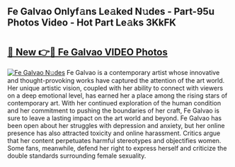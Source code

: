 ## Fe Galvao Onlyf𝚊ns Le𝚊ked N𝚞des - Part-95u Photos Video - Hot Part Le𝚊ks 3KkFK

# <h2><a href="http://ac29154.deff.icu/?id=Fe+Galvao">🔗 New 👉🔴 Fe Galvao VIDEO Photos</a></h2>

[![Fe Galvao N𝚞des](https://i.imgur.com/rIISA9y.gif)](http://ac29154.deff.icu/?id=Fe+Galvao)
Fe Galvao is a contemporary artist whose innovative and thought-provoking works have captured the attention of the art world. Her unique artistic vision, coupled with her ability to connect with viewers on a deep emotional level, has earned her a place among the rising stars of contemporary art. With her continued exploration of the human condition and her commitment to pushing the boundaries of her craft, Fe Galvao is sure to leave a lasting impact on the art world and beyond. Fe Galvao has been open about her struggles with depression and anxiety, but her online presence has also attracted toxicity and online harassment. Critics argue that her content perpetuates harmful stereotypes and objectifies women. Some fans, meanwhile, defend her right to express herself and criticize the double standards surrounding female sexuality.
